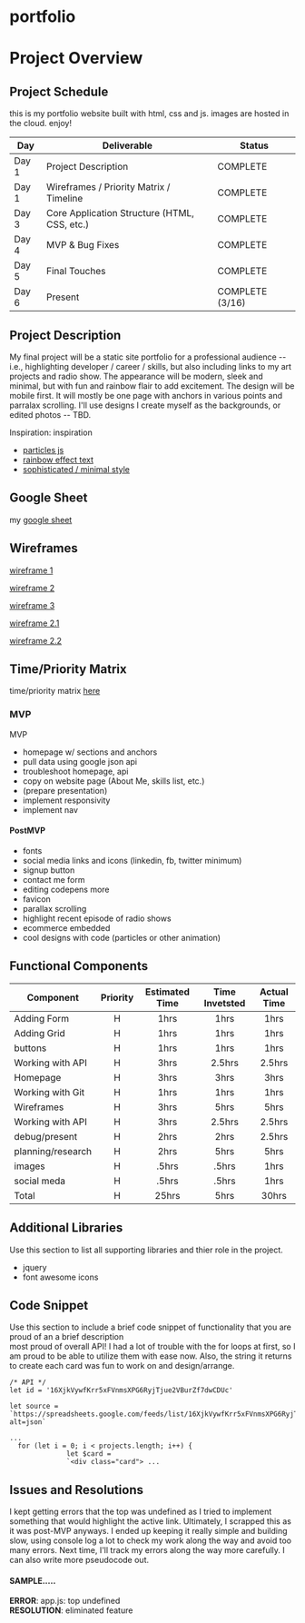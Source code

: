 # portfolio
# Project Overview

## Project Schedule
this is my portfolio website built with html, css and js. images are hosted in the cloud. enjoy!

|  Day | Deliverable | Status
|---|---| ---|
|Day 1| Project Description | COMPLETE
|Day 1| Wireframes / Priority Matrix / Timeline | COMPLETE
|Day 3| Core Application Structure (HTML, CSS, etc.) | COMPLETE
|Day 4| MVP & Bug Fixes | COMPLETE
|Day 5| Final Touches | COMPLETE
|Day 6| Present | COMPLETE (3/16)


## Project Description

My final project will be a static site portfolio for a professional audience -- i.e., highlighting developer / career / skills, but also including links to my art projects and radio show. The appearance will be modern, sleek and minimal, but with fun and rainbow flair to add excitement. The design will be mobile first. It will mostly be one page with anchors in various points and parralax scrolling. I'll use designs I create myself as the backgrounds, or edited photos -- TBD.

Inspiration:
inspiration
* [particles js](https://www.lianapenn.com/)
* [rainbow effect text](https://meowni.ca/about/)
* [sophisticated / minimal style](http://eloise-ress-barrow.surge.sh/)

## Google Sheet

my [google sheet](https://docs.google.com/spreadsheets/d/16XjkVywfKrr5xFVnmsXPG6RyjTjue2VBurZf7dwCDUc/edit#gid=0)

## Wireframes

[wireframe 1](https://res.cloudinary.com/mzprizm/image/upload/v1583708579/Screen_Shot_2020-03-08_at_4.01.33_PM_ew4x8o.png)

[wireframe 2](https://res.cloudinary.com/mzprizm/image/upload/v1583708579/Screen_Shot_2020-03-08_at_4.01.36_PM_zufgkm.png)

[wireframe 3](https://res.cloudinary.com/mzprizm/image/upload/v1583708579/Screen_Shot_2020-03-08_at_4.01.42_PM_nb22r9.png)

[wireframe 2.1](https://res.cloudinary.com/mzprizm/image/upload/v1584362539/Screen_Shot_2020-03-16_at_5.41.03_AM_of8mxn.png)

[wireframe 2.2](https://res.cloudinary.com/mzprizm/image/upload/v1584362539/Screen_Shot_2020-03-16_at_5.41.07_AM_ltju4k.png)


## Time/Priority Matrix 

time/priority matrix [here](https://res.cloudinary.com/mzprizm/image/upload/v1583777050/time-priority-matrix_ampw7n.jpg)

### MVP
MVP
- homepage w/ sections and anchors
- pull data using google json api
- troubleshoot homepage, api
- copy on website page (About Me, skills list, etc.)
- (prepare presentation)
- implement responsivity
- implement nav

#### PostMVP 
- fonts
- social media links and icons (linkedin, fb, twitter minimum)
- signup button
- contact me form
- editing codepens more
- favicon
- parallax scrolling
- highlight recent episode of radio shows
- ecommerce embedded
- cool designs with code (particles or other animation)

## Functional Components
| Component | Priority | Estimated Time | Time Invetsted | Actual Time |
| --- | :---: |  :---: | :---: | :---: |
| Adding Form | H | 1hrs| 1hrs | 1hrs |
| Adding Grid | H | 1hrs| 1hrs | 1hrs |
| buttons| H | 1hrs| 1hrs | 1hrs |
| Working with API | H | 3hrs| 2.5hrs | 2.5hrs |
| Homepage | H | 3hrs| 3hrs | 3hrs |
| Working with Git | H | 1hrs| 1hrs | 1hrs |
| Wireframes | H | 3hrs| 5hrs | 5hrs |
| Working with API | H | 3hrs| 2.5hrs | 2.5hrs |
| debug/present | H | 2hrs| 2hrs | 2.5hrs |
| planning/research | H | 2hrs| 5hrs | 5hrs |
| images | H | .5hrs| .5hrs | 1hrs |
| social meda | H | .5hrs| .5hrs | 1hrs |
| Total | H | 25hrs| 5hrs | 30hrs |

## Additional Libraries
 Use this section to list all supporting libraries and thier role in the project. 
 - jquery
 - font awesome icons

## Code Snippet

Use this section to include a brief code snippet of functionality that you are proud of an a brief description  
most proud of overall API! I had a lot of trouble with the for loops at first, so I am proud to be able to utilize them with ease now. Also, the string it returns to create each card was fun to work on and design/arrange. 
```
/* API */
let id = '16XjkVywfKrr5xFVnmsXPG6RyjTjue2VBurZf7dwCDUc'

let source = `https://spreadsheets.google.com/feeds/list/16XjkVywfKrr5xFVnmsXPG6RyjTjue2VBurZf7dwCDUc/od6/public/values?alt=json`

...
  for (let i = 0; i < projects.length; i++) {
              let $card = 
              `<div class="card"> ...
```

## Issues and Resolutions
I kept getting errors that the top was undefined as I tried to implement something that would highlight the active link. Ultimately, I scrapped this as it was post-MVP anyways. I ended up keeping it really simple and building slow, using console log a lot to check my work along the way and avoid too many errors. 
Next time, I'll track my errors along the way more carefully. I can also write more pseudocode out.

#### SAMPLE.....
**ERROR**: app.js: top undefined                                
**RESOLUTION**: eliminated feature
